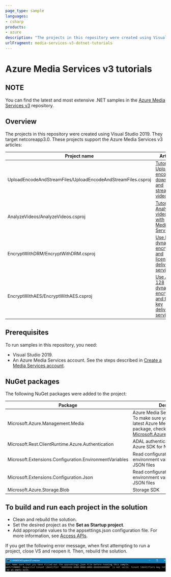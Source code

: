 ```yaml
---
page_type: sample
languages:
- csharp
products:
- azure
description: "The projects in this repository were created using Visual Studio 2019. They target netcoreapp3.1. "
urlFragment: media-services-v3-dotnet-tutorials
---
```


# Azure Media Services v3 tutorials 

## NOTE
 
You can find the latest and most extensive .NET samples in the [Azure Media Services v3](https://github.com/Azure-Samples/media-services-v3-dotnet) repository.

## Overview

The projects in this repository were created using Visual Studio 2019. They target netcoreapp3.0. These projects support the Azure Media Services v3 articles:

|Project name|Article|
|---|---|
|UploadEncodeAndStreamFiles/UploadEncodeAndStreamFiles.csproj|[Tutorial: Upload, encode, download, and stream videos](https://docs.microsoft.com/azure/media-services/latest/stream-files-tutorial-with-api)|
|AnalyzeVideos/AnalyzeVideos.csproj|[Tutorial: Analyze videos with Media Services](https://docs.microsoft.com/azure/media-services/latest/analyze-videos-tutorial-with-api)|
|EncryptWithDRM/EncryptWithDRM.csproj|[Use DRM dynamic encryption and license delivery service](https://docs.microsoft.com/azure/media-services/latest/protect-with-drm)|
|EncryptWithAES/EncryptWithAES.csproj|[Use AES-128 dynamic encryption and the key delivery service](https://docs.microsoft.com/azure/media-services/latest/protect-with-aes128)|

## Prerequisites

To run samples in this repository, you need:

* Visual Studio 2019.  
* An Azure Media Services account. See the steps described in [Create a Media Services account](https://docs.microsoft.com/azure/media-services/latest/create-account-cli-quickstart).

## NuGet packages 

The following NuGet packages were added to the project: 

|Package|Description|
|---|---|
|Microsoft.Azure.Management.Media|Azure Media Services SDK. <br/>To make sure you are using the latest Azure Media Services package, check [Microsoft.Azure.Management.Media](https://www.nuget.org/packages/Microsoft.Azure.Management.Media).|
|Microsoft.Rest.ClientRuntime.Azure.Authentication|ADAL authentication library for Azure SDK for NET|
|Microsoft.Extensions.Configuration.EnvironmentVariables|Read configuration values from environment variables and local JSON files|
|Microsoft.Extensions.Configuration.Json|Read configuration values from environment variables and local JSON files
|Microsoft.Azure.Storage.Blob|Storage SDK|

## To build and run each project in the solution

* Clean and rebuild the solution.
* Set the desired project as the **Set as Startup project**.
* Add appropriate values to the appsettings.json configuration file. For more information, see [Access APIs](https://docs.microsoft.com/azure/media-services/latest/access-api-cli-how-to).

If you get the following error message, when first attempting to run a project, close VS and reopen it. Then, rebuild the solution.  

![VS 2017 error](VS2017error.png)
